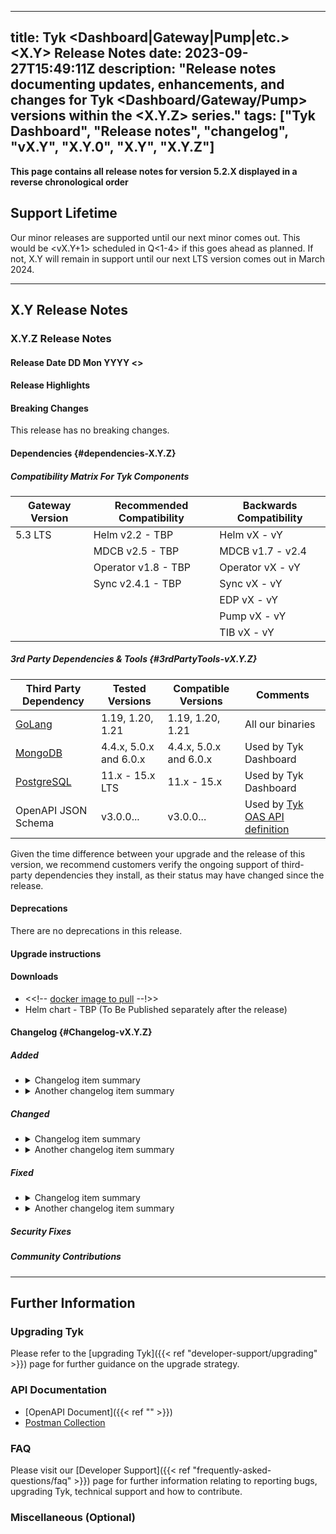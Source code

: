 <!--

This is a Markdown template that serves to provide guidance for compiling consistently structured release notes.
For each specific release if there is additional miscellaneous information or announcements that will be helpful to the customer then squads
should add additional sections to their release notes.
-->

---
title: Tyk <Dashboard|Gateway|Pump|etc.> <X.Y> Release Notes
date: 2023-09-27T15:49:11Z
description: "Release notes documenting updates, enhancements, and changes for Tyk <Dashboard/Gateway/Pump> versions within the <X.Y.Z> series."
tags: ["Tyk Dashboard", "Release notes", "changelog", "vX.Y", "X.Y.0", "X.Y", "X.Y.Z"]
---

<!-- Required. oss or licensed. Choose one of the following:
    **Licensed Protected Product**
    Or
    ****Open Source** ([Mozilla Public License](https://github.com/TykTechnologies/tyk/blob/master/LICENSE.md))**
-->

**This page contains all release notes for version 5.2.X displayed in a reverse chronological order**

## Support Lifetime
<!-- Required. replace X.Y with this release and set the correct quarter of the year -->
Our minor releases are supported until our next minor comes out. This would be <vX.Y+1> scheduled in Q<1-4> if this goes ahead as planned. If not, X.Y will remain in support until our next LTS version comes out in March 2024.

---

## X.Y Release Notes <!-- This is for a minor version. Example: 5.6, 5.7 -->
<!-- This section serves as a container for all patch versions within a specific minor version.  
For example, for a minor version `5.6`, it can include notes for `5.6.0`, `5.6.1`, and so on.  

### Guidelines:  
- Even if there is only a minor version upgrade without any patches, you **must** follow this format.  
- If you are adding a patch to an existing minor version, you **do not** need to copy the header for the minor version again. Instead, continue by adding the patch release notes below. -->

### X.Y.Z Release Notes <!-- This is for a patch version-->

#### Release Date DD Mon YYYY <<update>>

#### Release Highlights
<!-- Required. Use similar ToV to previous release notes. For example for a patch release:
This release primarily focuses on bug fixes.
For a comprehensive list of changes, please refer to the detailed [changelog]({{< ref "#Changelog-vX.Y.0" >}}) below.
-->

#### Breaking Changes
<!-- Required. Use the following statement if there are no breaking changes, or explain if there are -->
This release has no breaking changes.

<!-- The following "Changed error log messages" section is Optional!
Instructions: We should mention ALL changes in our application log messages in the changelog section. In case we made such changes, this section should also be added, to make sure the users don't miss this notice among other changelog lines. -->
<!-- ##### Changed error log messages
Important for users who monitor Tyk components using the application logs (i.e. Tyk Gateway log, Tyk Dashboard log, etc.).
We try to avoid making changes to our log messages, especially at error and critical levels. However, sometimes it's necessary. Please find the list of changes made to the application log in this release: -->

<!-- The following "|Planned Breaking Changes" section is optional!
Announce future scheduled breaking changes, e.g. Go version updates, DB driver updates, etc. -->
<!-- ##### Planned Breaking Changes -->

#### Dependencies {#dependencies-X.Y.Z}
<!-- Required. Use this section to announce the following types of dependencies compatible with the release:

Version compatibility with other components in the Tyk stack. This takes the form of a compatibility matrix and is only required for Gateway and Portal.

3rd party dependencies and tools -->

##### Compatibility Matrix For Tyk Components
<!-- Required. Version compatibility with other components in the Tyk stack. This takes the form of a compatibility matrix and is only required for Gateway and Portal.
An illustrative example is shown below. -->
<!-- TBP - to be published. Helm chart, MDCB, operator and sync versions are the new versions and as such will be published only a few hours after the main release of 
the dashboard and gateway. We must clarify this at the time of publishing this RN and remove TBP later, once the Helm charts are released -->

| Gateway Version | Recommended Compatibility | Backwards Compatibility |
| --------------- | ------------------------- | ----------------------- |
| 5.3 LTS         | Helm v2.2 - TBP           | Helm vX - vY            |
|                 | MDCB v2.5 - TBP           | MDCB v1.7 - v2.4        |
|                 | Operator v1.8 - TBP       | Operator vX - vY        |
|                 | Sync v2.4.1 - TBP         | Sync vX - vY            |
|                 |                           | EDP vX - vY             |
|                 |                           | Pump vX - vY            |
|                 |                           | TIB vX - vY             |
      
##### 3rd Party Dependencies & Tools {#3rdPartyTools-vX.Y.Z}
<!-- Required. Third-party dependencies encompass tools (GoLang, Helm etc.), databases (PostgreSQL, MongoDB etc.) and external software libraries. This section should be a table that presents the third-party dependencies and tools compatible with the release. Compatible is used in the sense of those versions tested with the releases. Such information assists customers considering upgrading to a specific release.

Additionally, a disclaimer statement was added below the table, for customers to check that the third-party dependency they decide to install remains in support.

An example is given below for illustrative purposes only. Tested Versions and Compatible Versions information will require discussion with relevant squads and QA. -->

| Third Party Dependency                                     | Tested Versions        | Compatible Versions    | Comments | 
| ---------------------------------------------------------- | ---------------------- | ---------------------- | -------- | 
| [GoLang](https://go.dev/dl/)                               | 1.19, 1.20, 1.21       | 1.19, 1.20, 1.21       | All our binaries| 
| [MongoDB](https://www.mongodb.com/try/download/community)  | 4.4.x, 5.0.x and 6.0.x | 4.4.x, 5.0.x and 6.0.x | Used by Tyk Dashboard | 
| [PostgreSQL](https://www.postgresql.org/download/)         | 11.x - 15.x LTS        | 11.x - 15.x            | Used by Tyk Dashboard | 
| OpenAPI JSON Schema  | v3.0.0...      | v3.0.0...          | Used by [Tyk OAS API definition](https://swagger.io/specification/)                | [3.0.3](https://spec.openapis.org/oas/v3.0.3)|

Given the time difference between your upgrade and the release of this version, we recommend customers verify the ongoing support of third-party dependencies they install, as their status may have changed since the release.

#### Deprecations
<!-- Required. Use the following statement if there are no deprecations, or explain if there are -->
There are no deprecations in this release.

<!-- Optional section!
Used to share and notify users about our plan to deprecate features, configs etc. 
Once you put an item in this section, we must keep this item listed in all the following releases till the deprecation happens. -->
<!-- ###### Future deprecations
-->

#### Upgrade instructions
<!-- Required. For patches release (Z>0) use this:
For users currently on vX.Y.Z, we strongly recommend promptly upgrading to the latest release. If you are working with an older version (lower major), it is advisable to bypass version X.Y.0 and proceed directly to this latest patch release.
<br/>
Go to the [Upgrading Tyk](#upgrading-tyk) section for detailed upgrade Instructions.
-->

#### Downloads
- <<!-- [docker image to pull](https://hub.docker.com/layers/tykio/tyk-{dashboard|gateway}/vX.Y.Z/images/{sha-image}) --!>>
- Helm chart - TBP (To Be Published separately after the release) <!-- This is the link to the Helm charts links. Please be mindful that this URL is only available a few hours or day/s after we release the main release, so this link needs to be updated in a separate iteration -->
<!-- source code tarball for oss projects -->

#### Changelog {#Changelog-vX.Y.Z}
<!-- Required. The change log should include the following ordered set of sections below that briefly summarise the features, updates and fixed issues of the release.

Here it is important to explain the benefit of each changelog item. As mentioned by James in a previous Slack message (https://tyktech.slack.com/archives/C044R3ZTN6L/p1686812207060839?thread_ts=1686762128.651249&cid=C044R3ZTN6L):
"...it is important to document the customer impact for the work delivered, so we can share it with prospects/install base. For example:
"New Chart delivers x and y benefit to a and b customer use cases. The business impact for them will be this and that" -->

##### Added
<!-- This section should be a bullet point list of new features. Explain:

- The purpose of the new feature
- How does the new feature benefit users?
- Link to documentation of the new feature
- For OSS - Link to the corresponding issue if possible on GitHub to allow the users to see further info.

Each change log item should be expandable. The first line summarises the changelog entry. It should be then possible to expand this to reveal further details about the changelog item. This is achieved using HTML as shown in the example below. -->
<ul>
<li>
<details>
<summary>Changelog item summary</summary>

The actual changelog item text should go here. It should be no more than three or four sentences. It should link to a content page for further explanation where applicable. There should be a blank line between the summary tags and this paragraph, otherwise, links will not be rendered.
</details>
</li>
<li>
<details>
<summary>Another changelog item summary</summary>

The actual changelog item text should go here. It should be no more than three or four sentences. It should link to a content page for further explanation where applicable. There should be a blank line between the summary tags and this paragraph, otherwise, links will not be rendered.
</details>
</li>
</ul>

  
##### Changed
<!-- This should be a bullet-point list of updated features. Explain:

- Why was the update necessary?
- How does the update benefit users?
- Link to documentation of the updated feature
- For OSS - Link to the corresponding issue if possible on GitHub to allow the users to see further info.

Each change log item should be expandable. The first line summarises the changelog entry. It should be then possible to expand this to reveal further details about the changelog item. This is achieved using HTML as shown in the example below. -->
<ul>
<li>
<details>
<summary>Changelog item summary</summary>

The actual changelog item text should go here. It should be no more than three or four sentences. It should link to a content page for further explanation where applicable. There should be a blank line between the summary tags and this paragraph, otherwise, links will not be rendered.
</details>
</li>
<li>
<details>
<summary>Another changelog item summary</summary>

The actual changelog item text should go here. It should be no more than three or four sentences. It should link to a content page for further explanation where applicable. There should be a blank line between the summary tags and this paragraph, otherwise, links will not be rendered.
</details>
</li>
</ul>
 
##### Fixed
<!-- This section should be a bullet point list that describes the issues fixed in the release. For each fixed issue explain:

- What problem the issue caused
- How was the issue fixed
- Link to (new) documentation created as a result of a fix. For example, a new configuration parameter may have been introduced and documented for the fix
- For OSS - Link to the corresponding issue if possible on GitHub to allow the users to see further info.

Each change log item should be expandable. The first line summarises the changelog entry. It should be then possible to expand this to reveal further details about the changelog item. This is achieved using HTML as shown in the example below. -->
<ul>
<li>
<details>
<summary>Changelog item summary</summary>

The actual changelog item text should go here. It should be no more than three or four sentences. It should link to a content page for further explanation where applicable. There should be a blank line between the summary tags and this paragraph, otherwise, links will not be rendered.
</details>
</li>
<li>
<details>
<summary>Another changelog item summary</summary>

The actual changelog item text should go here. It should be no more than three or four sentences. It should link to the content page for further explanation where applicable. There should be a blank line between the summary tags and this paragraph, otherwise, links will not be rendered.
</details>
</li>
</ul>

##### Security Fixes
<!-- This section should be a bullet point list that should be included when any security fixes have been made in the release, e.g. CVEs. For CVE fixes, consideration needs to be made as follows:
1. Dependency-tracked CVEs - External-tracked CVEs should be included on the release note.
2. Internal scanned CVEs - Refer to the relevant engineering and delivery policy.

For agreed CVE security fixes, provide a link to the corresponding entry on the NIST website. For example:

- Fixed the following CVEs:
    - [CVE-2022-33082](https://nvd.nist.gov/vuln/detail/CVE-2022-33082)
-->

##### Community Contributions
<!-- This section should thank external contributors and include a linked reference to their GitHub username with a summary of their contribution.

Example

Special thanks to the following member of the Tyk community for their contribution to this release:

<ul>
<li>
<details>
<summary>Runtime log error incorrectly produced when using Go Plugin Virtual Endpoints</summary>

Fixed a minor issue with Go Plugin virtual endpoints where a runtime log error was produced from a request, even if the response was successful. Thanks to ghub_user_tag_name for highlighting the issue and proposing a fix.
</details>
</li>
</ul>
-->

<!-- Required. use 3 hyphens --- between release notes of every patch (minors will be on a separate page) -->
---

<!--
Repeat the release notes section above for every patch here
-->


<!-- The footer of the release notes page. It contains a further information section with details of how to upgrade Tyk,
links to API documentation and FAQs. You can copy it from the previous release. -->

## Further Information

### Upgrading Tyk
Please refer to the [upgrading Tyk]({{< ref "developer-support/upgrading" >}}) page for further guidance on the upgrade strategy.

### API Documentation
<!-- Required. Update the link to the Gateway "tyk-gateway-api" or dashboard "tyk-dashboard-api" and the Postman collection

If there were changes in any of Tyk’s API docs:

- Have API endpoints been documented in the release note summary and changelog?				
- Has a link to the endpoint documentation being included?
- Has the benefit of the new/updated endpoint been explained in the release highlights and changelog?
-->
- [OpenAPI Document]({{< ref "" >}})
- [Postman Collection](https://www.postman.com/tyk-technologies/workspace/tyk-public-workspace/collection/<collection-id>)

### FAQ
Please visit our [Developer Support]({{< ref "frequently-asked-questions/faq" >}}) page for further information relating to reporting bugs, upgrading Tyk, technical support and how to contribute.

### Miscellaneous (Optional)
<!-- For each specific release if there is additional miscellaneous information or announcements that will be helpful to the customer then squads
should add additional sections to their release notes. -->
